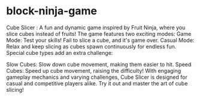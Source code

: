 # block-ninja-game
Cube Slicer : A fun and dynamic game inspired by Fruit Ninja, where you slice cubes instead of fruits! The game features two exciting modes:
Game Mode: Test your skills! Fail to slice a cube, and it's game over.
Casual Mode: Relax and keep slicing as cubes spawn continuously for endless fun.
Special cube types add an extra challenge:

Slow Cubes: Slow down cube movement, making them easier to hit.
Speed Cubes: Speed up cube movement, raising the difficulty!
With engaging gameplay mechanics and varying challenges, Cube Slicer is designed for casual and competitive players alike. Try it out and master the art of cube slicing!
